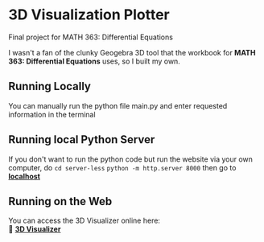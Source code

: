 # 3D Visualization Plotter

Final project for MATH 363: Differential Equations

I wasn't a fan of the clunky Geogebra 3D tool that the workbook for **MATH 363: Differential Equations** uses, so I built my own.

## Running Locally
You can manually run the python file main.py and enter requested information in the terminal

## Running local Python Server
If you don't want to run the python code but run the website via your own computer, do ```cd server-less``` ```python -m http.server 8000``` then go
to **[localhost](http://localhost:8000/)**

## Running on the Web
You can access the 3D Visualizer online here:  
🔗 **[3D Visualizer](https://makennaworley.com/3d)**
